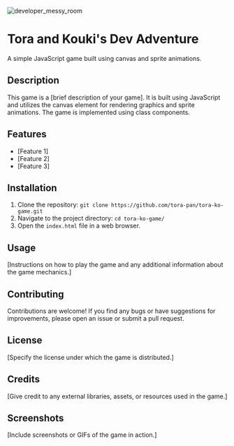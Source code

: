 ![developer_messy_room](https://github.com/tora-pan/tora-ko-game/assets/81494248/d930d84b-cc3a-4b19-bd99-be2f4f04abbf)


# Tora and Kouki's Dev Adventure

A simple JavaScript game built using canvas and sprite animations.

## Description

This game is a [brief description of your game]. It is built using JavaScript and utilizes the canvas element for rendering graphics and sprite animations. The game is implemented using class components.

## Features

-   [Feature 1]
-   [Feature 2]
-   [Feature 3]

## Installation

1. Clone the repository: `git clone https://github.com/tora-pan/tora-ko-game.git`
2. Navigate to the project directory: `cd tora-ko-game/`
3. Open the `index.html` file in a web browser.

## Usage

[Instructions on how to play the game and any additional information about the game mechanics.]

## Contributing

Contributions are welcome! If you find any bugs or have suggestions for improvements, please open an issue or submit a pull request.

## License

[Specify the license under which the game is distributed.]

## Credits

[Give credit to any external libraries, assets, or resources used in the game.]

## Screenshots

[Include screenshots or GIFs of the game in action.]
